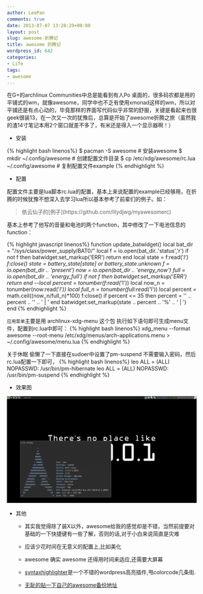 ```yaml
---
author: LeoPan
comments: true
date: 2013-07-07 13:28:29+00:00
layout: post
slug: awesome-折腾记
title: awesome 折腾记
wordpress_id: 642
categories:
- Life
tags:
- awesome
---
```


在G+的archlinux Communities中总是能看到有人Po 桌面的，很多码农都是用的平铺式的wm，就像awesome，同学中也不乏有使用xmonad这样的wm，所以对平铺还是有点心动的，毕竟那样的界面写代码似乎非常的舒服，关键是看起来也很geek很装13，在一次又一次的犹豫后，总算是开始了awesome折腾之旅（虽然我的渣14寸笔记本用2个窗口就差不多了，有米还是得入一个显示器啊！）






    
  * 安装





{% highlight bash linenos%}
$ pacman -S awesome # 安装awesome
$ mkdir ~/.config/awesome # 创建配置文件目录
$ cp /etc/xdg/awesome/rc.lua ~/.config/awesome # 复制配置文件example
{% endhighlight %}






    
  * 配置





<!-- more -->
配置文件主要是lua脚本rc.lua的配置，基本上来说配置的example已经够用，在折腾的时候犹豫不想深入去学习lua所以基本参考了前辈们的例子。如：





<blockquote>依云仙子的[例子](https://github.com/lilydjwg/myawesomerc)</blockquote>





基本上参考了他写的音量和电池的两个function，其中修改了一下电池信息的function：





{% highlight javascript linenos%}
function update_batwidget()
    local bat_dir = "/sys/class/power_supply/BAT0/"
    local f = io.open(bat_dir..'status','r')
    if not f then
        batwidget:set_markup('<span color="red">ERR</span>')
        return
    end
    local state = f:read('<em>l')
    f:close()
    state = battery_state[state] or battery_state.unknown
    f = io.open(bat_dir .. 'present')
    now = io.open(bat_dir .. 'energy_now')
    full = io.open(bat_dir .. 'energy_full')
    if not f then
        batwidget:set_markup('<span color="red">ERR</span>')
        return
    end
    --local percent = tonumber(f:read('</em>l'))
    local now_n = tonumber(now:read('<em>l'))
    local full_n = tonumber(full:read('</em>l'))
    local percent = math.ceil((now_n/full_n)*100)
    f:close()
    if percent <= 35 then
        percent = '<span color="red">' .. percent .. '</span>' .. ' | '
    end
    batwidget:set_markup(state .. percent .. '%</span>' .. ' | ')
end
{% endhighlight %}





`应用菜单`主要是用 archlinux-xdg-menu 这个包
执行如下语句即可生成menu文件，配置到rc.lua中即可：
{% highlight bash linenos%}
xdg_menu --format awesome --root-menu /etc/xdg/menus/arch-applications.menu > ~/.config/awesome/menu.lua
{% endhighlight %}





关于休眠
偷懒了一下直接在sudoer中设置了pm-suspend 不需要输入密码，然后rc.lua配置一下即可，
{% highlight bash linenos%}
leo ALL = (ALL) NOPASSWD: /usr/bin/pm-hibernate
leo ALL = (ALL) NOPASSWD: /usr/bin/pm-suspend
{% endhighlight %}







  * 效果图





![2013-07-07-201818_1366x768_scrot](/images/2013-07-07-201818_1366x768_scrot-1024x575.png)







  * 其他





    * 其实我觉得除了装X以外，awesome给我的感觉却是不错，当然前提要对基础的一下快捷键有一些了解，否则的话,对于小白来说简直是灾难


    * 应该少花时间在无意义的配置上,比如美化


    * awesome 确实 awesome 还得用时间来适应,还需要大屏幕


    * [syntaxhighlighter](http://wordpress.org/plugins/syntaxhighlighter/)是一个不错的wordpress高亮插件,甩colorcode几条街. 


    * [无耻的贴一下自己的awesome备份地址](https://github.com/HaiFongPan/awesome.conf)





